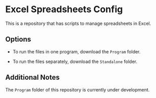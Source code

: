 # Excel Spreadsheets Config
This is a repository that has scripts to manage spreadsheets in Excel.

## Options

- To run the files in one program, download the `Program` folder.

- To run the files separately, download the `Standalone` folder.

## Additional Notes

The `Program` folder of this repository is currently under development.